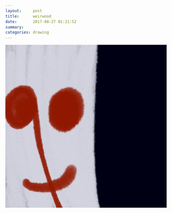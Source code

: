 ```yaml
---
layout:     post
title:      weirwood
date:       2017-08-27 01:21:52
summary:    
categories: drawing
---
```

![weirwood](/images/diary/weirwood.png ".")
